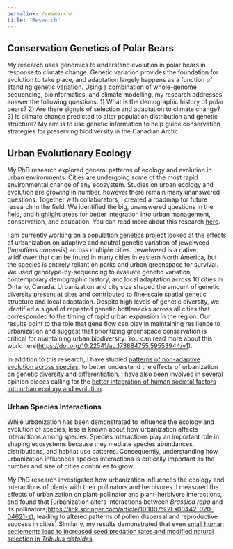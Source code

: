 ```yaml
---
permalink: /research/
title: "Research"
---
```


## Conservation Genetics of Polar Bears

My research uses genomics to understand evolution in polar bears in response to climate change. Genetic variation provides the foundation for evolution to take place, and adaptation largely happens as a function of standing genetic variation. Using a combination of whole-genome sequencing, bioinformatics, and climate modelling, my research addresses answer the following questions: 1) What is the demographic history of polar bears? 2) Are there signals of selection and adaptation to climate change? 3) Is climate change predicted to alter population distribution and genetic structure? My aim is to use genetic information to help guide conservation strategies for preserving biodiversity in the Canadian Arctic.

## Urban Evolutionary Ecology

My PhD research explored general patterns of ecology and evolution in urban environments. Cities are undergoing some of the most rapid environmental change of any ecosystem. Studies on urban ecology and evolution are growing in number, however there remain many unanswered questions. Together with collaborators, I created a roadmap for future research in the field. We identified the big, unanswered questions in the field, and highlight areas for better integration into urban management, conservation, and education. You can read more about this research [here](https://onlinelibrary.wiley.com/doi/full/10.1111/eva.12734).

I am currently working on a population genetics project looked at the effects of urbanization on adaptive and neutral genetic variation of jewelweed (*Impatiens capensis*) across multiple cities. Jewelweed is a native wildflower that can be found in many cities in eastern North America, but the species is entirely reliant on parks and urban greenspace for survival. We used genotype-by-sequencing to evaluate genetic variation, contemporary demographic history, and local adaptation across 10 cities in Ontario, Canada. Urbanization and city size shaped the amount of genetic diversity present at sites and contributed to fine-scale spatial genetic structure and local adaptation. Despite high levels of genetic diversity, we identified a signal of repeated genetic bottlenecks across all cities that corresponded to the timing of rapid urban expansion in the region. Our results point to the role that gene flow can play in maintaining resilience to urbanization and suggest that prioritizing greenspace conservation is critical for maintaining urban biodiversity. You can read more about this work here(https://doi.org/10.22541/au.173884755.59553944/v1).


In addition to this research, I have studied [patterns of non-adaptive evolution across species](https://onlinelibrary.wiley.com/doi/abs/10.1111/mec.15221), to better understand the effects of urbanization on genetic diversity and differentiation. I have also been involved in several opinion pieces calling for the [better integration of human societal factors into urban ecology and evolution](https://onlinelibrary.wiley.com/doi/full/10.1111/eva.13065).

### Urban Species Interactions

While urbanization has been demonstrated to influence the ecology and evolution of species, less is known about how urbanization affects interactions among species. Species interactions play an important role in shaping ecosystems because they mediate species abundances, distributions, and habitat use patterns. Consequently, understanding how urbanization influences species interactions is critically important as the number and size of cities continues to grow.

My PhD research investigated how urbanization influences the ecology and interactions of plants with their pollinators and herbivores. I measured the effects of urbanization on plant-pollinator and plant-herbivore interactions, and found that [urbanization alters interactions between *Brassica rapa* and its pollinators]https://link.springer.com/article/10.1007%2Fs00442-020-04621-z), leading to altered patterns of pollen dispersal and reproductive success in cities].Similarly, my results demonstrated that even [small human settlements lead to increased seed predation rates and modified natural selection in *Tribulus cistoides*](https://onlinelibrary.wiley.com/doi/full/10.1002/ece3.8236).
